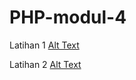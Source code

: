 # PHP-modul-4

Latihan 1
[Alt Text](https://github.com/lethanfadlil/PHP-modul-4/blob/master/lat%201.3.PNG)

Latihan 2
[Alt Text](https://github.com/lethanfadlil/PHP-modul-4/blob/master/lat%202.3.PNG)

